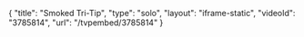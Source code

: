 {
    "title": "Smoked Tri-Tip",
    "type": "solo",
    "layout": "iframe-static",
    "videoId": "3785814",
    "url": "\/tvpembed\/3785814"
}